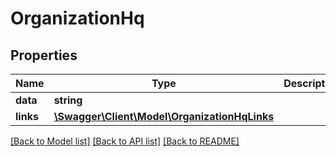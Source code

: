 # OrganizationHq

## Properties
Name | Type | Description | Notes
------------ | ------------- | ------------- | -------------
**data** | **string** |  | [optional] 
**links** | [**\Swagger\Client\Model\OrganizationHqLinks**](OrganizationHqLinks.md) |  | [optional] 

[[Back to Model list]](../README.md#documentation-for-models) [[Back to API list]](../README.md#documentation-for-api-endpoints) [[Back to README]](../README.md)


